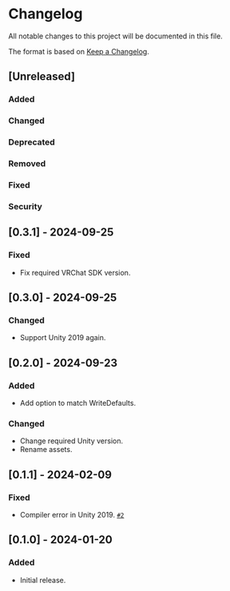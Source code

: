 # Changelog

All notable changes to this project will be documented in this file.

The format is based on [Keep a Changelog](https://keepachangelog.com/en/1.1.0/).

## [Unreleased]
### Added

### Changed

### Deprecated

### Removed

### Fixed

### Security

## [0.3.1] - 2024-09-25
### Fixed
- Fix required VRChat SDK version.

## [0.3.0] - 2024-09-25
### Changed
- Support Unity 2019 again.

## [0.2.0] - 2024-09-23
### Added
- Add option to match WriteDefaults.

### Changed
- Change required Unity version.
- Rename assets.

## [0.1.1] - 2024-02-09
### Fixed
- Compiler error in Unity 2019. [`#2`](https://github.com/nekobako/GestureWeightSmoothing/pull/2)

## [0.1.0] - 2024-01-20
### Added
- Initial release.
